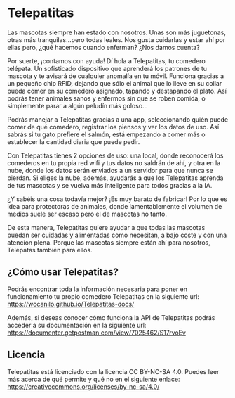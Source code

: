 # Telepatitas

Las mascotas siempre han estado con nosotros. Unas son más juguetonas, otras más tranquilas…pero todas leales. Nos gusta cuidarlas y estar ahí por ellas pero, ¿qué hacemos cuando enferman? ¿Nos damos cuenta? 

Por suerte, ¡contamos con ayuda! Dí hola a Telepatitas, tu comedero telépata. Un sofisticado dispositivo que aprenderá los patrones de tu mascota y te avisará de cualquier anomalía en tu móvil. Funciona gracias a un pequeño chip RFID, dejando que sólo el animal que lo lleve en su collar pueda comer en su comedero asignado, tapando y destapando el plato. Así podrás tener animales sanos y enfermos sin que se roben comida, o simplemente parar a algún peludín más goloso… 

Podrás manejar a Telepatitas gracias a una app, seleccionando quién puede comer de qué comedero, registrar los piensos y ver los datos de uso. Así sabrás si tu gato prefiere el salmón, está empezando a comer más o establecer la cantidad diaria que puede pedir. 

Con Telepatitas tienes 2 opciones de uso: una local, donde reconocerá los comederos en tu propia red wifi y tus datos no saldrán de ahí, y otra en la nube, donde los datos serán enviados a un servidor para que nunca se pierdan. Si eliges la nube, además, ayudarás a que los Telepatitas aprenda de tus mascotas y se vuelva más inteligente para todos gracias a la IA. 

¿Y sabéis una cosa todavía mejor? ¡Es muy barato de fabricar! Por lo que es idea para protectoras de animales, donde lamentablemente el volumen de medios suele ser escaso pero el de mascotas no tanto. 

De esta manera, Telepatitas quiere ayudar a que todas las mascotas puedan ser cuidadas y alimentadas como necesitan, a bajo coste y con una atención plena. Porque las mascotas siempre están ahí para nosotros, Telepatas también para ellos.

## ¿Cómo usar Telepatitas?

Podrás encontrar toda la información necesaria para poner en funcionamiento tu propio comedero Telepatitas en la siguiente url: 
<https://wocanilo.github.io/Telepatitas-docs/>

Además, si deseas conocer cómo funciona la API de Telepatitas podrás acceder a su documentación en la siguiente url: 
<https://documenter.getpostman.com/view/7025462/S17rvoEv>

## Licencia

Telepatitas está licenciado con la licencia CC BY-NC-SA 4.0. Puedes leer más acerca de qué permite y qué no en el siguiente enlace: <https://creativecommons.org/licenses/by-nc-sa/4.0/>
